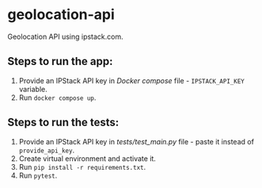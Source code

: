 # geolocation-api

Geolocation API using ipstack.com.

## Steps to run the app:
1. Provide an IPStack API key in *Docker compose* file - `IPSTACK_API_KEY` variable.
2. Run `docker compose up`.

## Steps to run the tests:
1. Provide an IPStack API key in *tests/test_main.py* file - paste it instead of `provide_api_key`.
2. Create virtual environment and activate it.
3. Run `pip install -r requirements.txt`.
4. Run `pytest`.